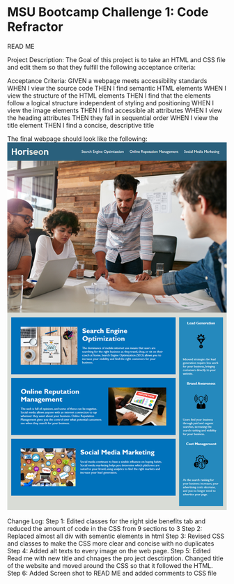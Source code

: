 # MSU Bootcamp Challenge 1: Code Refractor

READ ME

Project Description:
The Goal of this project is to take an HTML and CSS file and edit them so that they fulfill the following acceptance criteria:

Acceptance Criteria:
GIVEN a webpage meets accessibility standards
WHEN I view the source code
THEN I find semantic HTML elements
WHEN I view the structure of the HTML elements
THEN I find that the elements follow a logical structure independent of styling and positioning
WHEN I view the image elements
THEN I find accessible alt attributes
WHEN I view the heading attributes
THEN they fall in sequential order
WHEN I view the title element
THEN I find a concise, descriptive title

The final webpage should look like the following:
![webpagescreenshot](./Develop/Finalpage.png "Fianl webpage")


Change Log:
Step 1: Edited classes for the right side benefits tab and reduced the amount of code in the CSS from 9 sections to 3
Step 2: Replaced almost all div with sementic elements in html
Step 3: Revised CSS and classes to make the CSS more clear and concise with no duplicates
Step 4: Added alt texts to every image on the web page.
Step 5: Edited Read me with new title and chnages the pro.ject desctirption. Changed title of the website and moved around the CSS so that it followed the HTML.
Step 6: Added Screen shot to READ ME and added comments to CSS file